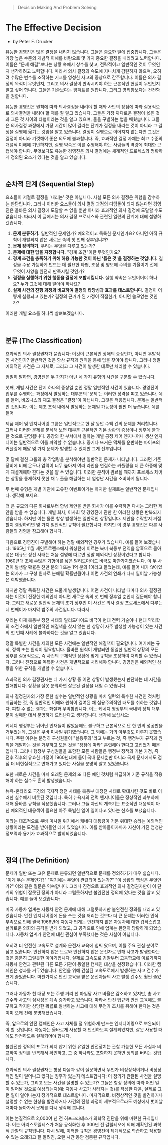 > Decision Making And Problem Solving

# The Effective Decision
- by Peter F. Drucker

유능한 경영진은 많은 결정을 내리지 않습니다. 그들은 중요한 일에 집중합니다. 그들은 가장 높은 수준의 개념적 이해를 바탕으로 몇 가지 중요한 결정을 내리려고 노력합니다. 이들은 "문제 해결"보다는 상황 속에서 상수를 찾고, 전략적이고 일반적인 것이 무엇인지 생각하려고 노력합니다. 따라서 의사 결정의 속도에 지나치게 감탄하지 않으며, 오히려 수많은 변수를 조작하는 기교를 엉성한 사고의 증상으로 간주합니다. 이들은 의사 결정의 목적이 무엇인지, 그리고 의사 결정이 만족시켜야 하는 근본적인 현실이 무엇인지 알고 싶어 합니다. 그들은 기술보다는 임팩트를 원합니다. 그리고 영리함보다는 건전함을 원합니다.

유능한 경영진은 원칙에 따라 의사결정을 내려야 할 때와 사안의 장점에 따라 실용적으로 의사결정을 내려야 할 때를 잘 알고 있습니다. 그들은 가장 까다로운 결정이 옳은 것과 그른 것 사이의 타협이라는 것을 알고 있으며, 둘을 구별하는 법을 배웠습니다. 그들은 의사결정 과정에서 가장 시간이 많이 걸리는 단계가 결정을 내리는 것이 아니라 그 결정을 실행에 옮기는 것임을 알고 있습니다. 결정이 실행으로 이어지지 않는다면 그것은 결정이 아니라 기껏해야 좋은 의도에 불과합니다. 즉, 효과적인 결정 자체는 최고 수준의 개념적 이해에 기반하지만, 실행 약속은 이를 수행해야 하는 사람들의 역량에 최대한 근접해야 합니다. 무엇보다도 유능한 경영진은 의사 결정에는 체계적인 프로세스와 명확하게 정의된 요소가 있다는 것을 알고 있습니다.

<br>

## 순차적 단계 (Sequential Step)

요소들이 저절로 결정을 '내리는' 것은 아닙니다. 사실 모든 의사 결정은 위험을 감수하는 판단입니다. 그러나 이러한 요소들이 의사 결정 과정의 디딤돌이 되지 않는다면 경영진은 올바른 의사 결정에 도달할 수 없을 뿐만 아니라 효과적인 의사 결정에 도달할 수도 없습니다. 따라서 이 글에서는 의사 결정 프로세스와 관련된 일련의 단계에 대해 설명하겠습니다.

1. **문제 분류하기.** 일반적인 문제인가? 예외적이고 독특한 문제인가요? 아니면 아직 규칙이 개발되지 않은 새로운 속의 첫 번째 징후입니까?
2. **문제 정의하기.** 우리는 무엇을 다루고 있는가?
3. **문제에 대한 답을 지정합니다.** "경계 조건"이란 무엇인가요?
4. **경계 조건을 충족하기 위해 허용 가능한 것이 아닌 '옳은 것'을 결정하는 것입니다.** 결정을 수용 가능하게 만드는 데 필요한 타협, 조정 및 양보에 주의를 기울이기 전에 무엇이 사양을 완전히 만족시킬 것인가?
5. **결정을 실행하기 위한 행동을 결정에 포함시킵니다.** 실행 약속은 무엇이어야 하나요? 누가 그것에 대해 알아야 하나요?
6. **실제 사건의 진행 과정과 비교하여 결정의 타당성과 효과를 테스트합니다.** 결정이 어떻게 실행되고 있는가? 결정의 근거가 된 가정이 적절한가, 아니면 쓸모없는 것인가?

이러한 개별 요소를 하나씩 살펴보겠습니다.

<br>

## 분류 (The Classification)

효과적인 의사 결정권자가 묻습니다: 이것이 근본적인 장애의 증상인가, 아니면 우발적인 사건인가? 일반적인 것은 항상 규칙과 원칙을 통해 답을 찾아야 합니다. 그러나 정말 예외적인 사건은 그 자체로, 그리고 그 사건이 발생한 대로만 처리할 수 있습니다.

엄밀히 말하면, 경영진은 두 가지가 아닌 네 가지 유형의 사건을 구분할 수 있습니다.

첫째, 개별 사건은 단지 하나의 증상일 뿐인 정말 일반적인 사건이 있습니다. 경영진이 업무를 수행하는 과정에서 발생하는 대부분의 '문제'는 이러한 성격을 띠고 있습니다. 예를 들어, 비즈니스의 재고 결정은 "결정"이 아닙니다. 그것은 적응입니다. 문제는 일반적인 것입니다. 이는 제조 조직 내에서 발생하는 문제일 가능성이 훨씬 더 높습니다. 예를 들어

제품 제어 및 엔지니어링 그룹은 일반적으로 한 달 동안 수백 건의 문제를 처리합니다. 그러나 이러한 문제를 분석해 보면 대부분 근본적인 기본 상황의 증상이나 징후에 불과한 것으로 판명됩니다. 공장의 한 부서에서 일하는 개별 공정 제어 엔지니어나 생산 엔지니어는 일반적으로 이를 파악할 수 없습니다. 증기나 뜨거운 액체를 운반하는 파이프의 커플링에 매달 몇 가지 문제가 발생할 수 있지만 그게 전부입니다.

몇 달에 걸친 그룹의 총 작업량을 분석해야만 일반적인 문제가 나타납니다. 그러면 기존 장비에 비해 온도나 압력이 너무 높아져 여러 라인을 연결하는 커플링을 더 큰 하중에 맞게 재설계해야 한다는 것을 알 수 있습니다. 이러한 분석이 완료될 때까지 프로세스 제어는 상황을 통제하지 못한 채 누출을 해결하는 데 엄청난 시간을 소비하게 됩니다.

두 번째 유형은 개별 기관에 고유한 이벤트이기는 하지만 실제로는 일반적인 문제입니다. 생각해 보세요:

더 큰 규모의 다른 회사로부터 합병 제안을 받은 회사가 이를 수락하면 다시는 그러한 제안을 받을 수 없습니다. 개별 회사, 이사회 및 경영진에 관한 한 이러한 상황은 반복되지 않습니다. 하지만 이는 물론 항상 발생하는 일반적인 상황입니다. 제안을 수락할지 거절할지 결정하려면 몇 가지 일반적인 규칙이 필요합니다. 하지만 이 경우 경영진은 다른 사람들의 경험을 참고해야 합니다.

다음으로 경영진이 구별해야 하는 정말 예외적인 경우가 있습니다. 예를 들어 보겠습니다: 1965년 11월 세인트로렌스에서 워싱턴에 이르는 북미 북동부 전역을 암흑으로 몰아넣은 대규모 정전 사태는 처음 설명에 따르면 정말 예외적인 상황이었다고 합니다. 1960년대 초에 수많은 기형아를 낳은 탈리도마이드 비극도 마찬가지였습니다. 이 두 사건이 발생할 확률은 천만 분의 1 또는 1억 분의 1이라고 들었는데, 예를 들어 내가 앉아있는 의자가 그 구성 원자로 분해될 확률만큼이나 이런 사건의 연쇄가 다시 일어날 가능성은 희박했습니다.

하지만 정말 독특한 사건은 드물게 발생합니다. 어떤 사건이 나타날 때마다 의사 결정권자는 이것이 진정한 예외인지 아니면 새로운 속의 첫 번째 징후일 뿐인지 질문해야 합니다. 그리고 새로운 일반적 문제의 초기 징후인 이 사건은 의사 결정 프로세스에서 다루는 네 번째이자 마지막 범주의 사건입니다. 따라서:

우리는 이제 북동부 정전 사태와 탈리도마이드 비극이 현대 전력 기술이나 현대 약리학의 조건 하에서 일반적인 해결책을 찾지 않는 한 상당히 자주 발생할 가능성이 있는 사건의 첫 번째 사례에 불과하다는 것을 알고 있습니다.

정말 특별한 사건을 제외한 모든 사건에는 일반적인 해결책이 필요합니다. 여기에는 규칙, 정책 또는 원칙이 필요합니다. 올바른 원칙이 개발되면 동일한 일반적 상황의 모든 징후를 실용적으로, 즉 사건의 구체적인 상황에 맞게 규칙을 조정하여 처리할 수 있습니다. 그러나 진정으로 독특한 사건은 개별적으로 처리해야 합니다. 경영진은 예외적인 상황을 위한 규칙을 개발할 수 없습니다.

효과적인 의사 결정권자는 네 가지 상황 중 어떤 상황이 발생했는지 판단하는 데 시간을 할애합니다. 상황을 잘못 분류하면 잘못된 결정을 내릴 수 있습니다.

의사 결정권자의 가장 흔한 실수는 일반적인 상황을 마치 일련의 특수한 사건인 것처럼 취급하는 것, 즉 일반적인 이해와 원칙이 결여된 채 실용주의적인 태도를 취하는 것입니다. 피할 수 없는 결과는 좌절과 무익함입니다. 이는 케네디 행정부의 국내외 정책 대부분이 실패한 데서 분명하게 드러난다고 생각합니다. 생각해 보십시오:

케네디 행정부는 뛰어난 인재들이 많았음에도 불구하고 근본적으로 단 한 번의 성공만을 거두었는데, 그것은 쿠바 미사일 위기였습니다. 그 외에는 거의 아무것도 이루지 못했습니다. 주된 이유는 분명히 구성원들이 "실용주의"라고 부르는 것, 즉 행정부가 규칙과 원칙을 개발하는 것을 거부하고 모든 것을 "장점에 따라" 훈련해야 한다고 고집했기 때문입니다. 그러나 행정부 구성원들을 포함한 모든 사람들은 행정부 정책의 기본 가정, 즉 전후 직후의 유효한 가정이 1960년대에 들어 국내 문제뿐만 아니라 국제 문제에서도 점점 더 비현실적으로 변해가고 있다는 사실을 분명히 알고 있었습니다.

또한 새로운 사건을 마치 오래된 문제의 또 다른 예인 것처럼 취급하여 기존 규칙을 적용해야 하는 실수도 흔히 발생했습니다:

뉴욕-온타리오 국경의 국지적 정전 사태를 북동부 대정전 사태로 확대시킨 것도 바로 이러한 실수에서 비롯된 것입니다. 특히 뉴욕시의 전력 엔지니어들은 정상적인 과부하에 대해 올바른 규칙을 적용했습니다. 그러나 그들 자신의 계측기는 표준적인 대응책이 아닌 예외적인 대응책이 필요한 아주 특별한 일이 일어나고 있다는 신호를 보냈습니다.

이와는 대조적으로 쿠바 미사일 위기에서 케네디 대통령이 거둔 위대한 승리는 예외적인 상황이라는 도전을 받아들인 데에 있었습니다. 이를 받아들이자마자 자신이 가진 엄청난 정보력과 용기가 효과적으로 발휘되었습니다.

<br>

## 정의 (The Definition)

문제가 일반 또는 고유 문제로 분류되면 일반적으로 문제를 정의하기가 매우 쉽습니다. "이게 무슨 문제인가?" "여기에는 무엇이 관련되어 있는가?" "이 상황의 핵심은 무엇인가?" 이와 같은 질문은 익숙합니다. 그러나 진정으로 효과적인 의사 결정권자만이 이 단계의 위험이 잘못된 정의가 아니라 그럴듯하지만 불완전한 정의에 있다는 것을 알고 있습니다. 예를 들어 보겠습니다:

미국 자동차 업계는 자동차 안전 문제에 대해 그럴듯하지만 불완전한 정의를 내리고 있었습니다. 안전 엔지니어링에 돈을 쓰는 것을 꺼리는 것보다 더 큰 문제는 이러한 인식 부족으로 인해 결국 1966년에 자동차 업계는 안전하지 않은 자동차에 대한 갑작스럽고 날카로운 의회의 공격을 받게 되었고, 그 공격으로 인해 업계는 완전히 당황하게 되었습니다. 자동차 업계가 안전에 대한 관심이 부족했다는 것은 사실이 아닙니다.

오히려 더 안전한 고속도로 설계와 운전자 교육에 힘써 왔으며, 이를 주요 관심 분야로 삼고 있습니다. 안전하지 않은 도로와 안전하지 않은 운전자로 인해 사고가 발생한다는 것은 충분히 그럴듯한 이야기입니다. 실제로 고속도로 경찰부터 고등학교에 이르기까지 자동차 안전과 관련된 다른 모든 기관이 동일한 캠페인 대상을 선정했습니다. 이러한 캠페인은 성과를 거두었습니다. 안전을 위해 건설된 고속도로에서 발생하는 사고 건수가 크게 줄었습니다. 마찬가지로 안전 교육을 받은 운전자들의 사고 발생 건수도 훨씬 줄었습니다.

그러나 자동차 천 대당 또는 주행 거리 천 마일당 사고 비율은 감소하고 있지만, 총 사고 건수와 사고의 심각성은 계속 증가하고 있습니다. 따라서 안전 법규와 안전 교육에도 불구하고 작지만 상당한 확률로 발생하는 사고에 대해 무언가 조치를 취해야 한다는 것은 이미 오래 전에 분명해졌습니다.

즉, 앞으로의 안전 캠페인은 사고 자체를 덜 위험하게 만드는 엔지니어링으로 보완되어야 할 것입니다. 자동차는 올바르게 사용할 때 안전하도록 설계되었지만, 잘못 사용할 때에도 안전하도록 설계되어야 합니다.

불완전한 정의의 포로가 되지 않기 위한 유일한 안전장치는 관찰 가능한 모든 사실과 비교하여 정의를 반복해서 확인하고, 그 중 하나라도 포함하지 못하면 정의를 버리는 것입니다.

효과적인 의사 결정권자는 항상 다음과 같이 질문하면서 무언가 비정상적이거나 비정상적인 일이 일어나고 있다는 징후가 있는지 테스트합니다: 이 정의가 관찰된 사건을 설명할 수 있는가, 그리고 모든 사건을 설명할 수 있는가? 그들은 항상 정의에 따라 어떤 일이 일어날 것으로 예상되는지(예: 자동차 사고가 사라지는 것)를 작성한 다음, 실제로 그런 일이 일어나는지 정기적으로 테스트합니다. 마지막으로, 비정상적인 것을 발견하거나 설명할 수 없는 현상을 발견하거나 사건의 진행 과정이 세부적으로라도 예상에서 벗어날 때마다 돌아가서 문제를 다시 생각해 봅니다.

이는 본질적으로 2,000여 년 전 히포크라테스가 의학적 진단을 위해 마련한 규칙입니다. 이는 아리스토텔레스가 처음 공식화한 후 300년 전 갈릴레오에 의해 재확인된 과학적 관찰의 규칙입니다. 다시 말해, 이러한 규칙은 경영진이 체계적으로 학습하고 적용할 수 있는 오래되고 잘 알려진, 오랜 시간 동안 검증된 규칙입니다.
